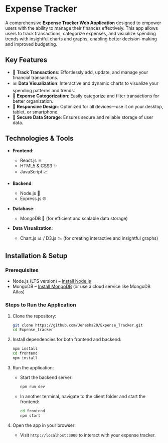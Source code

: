 # Expense Tracker 

A comprehensive **Expense Tracker Web Application** designed to empower users with the ability to manage their finances effectively. This app allows users to track transactions, categorize expenses, and visualize spending trends with insightful charts and graphs, enabling better decision-making and improved budgeting.

## Key Features

- 💸 **Track Transactions**: Effortlessly add, update, and manage your financial transactions.
- 📊 **Data Visualization**: Interactive and dynamic charts to visualize your spending patterns and trends.
- 📅 **Expense Categorization**: Easily categorize and filter transactions for better organization.
- 📱 **Responsive Design**: Optimized for all devices—use it on your desktop, tablet, or smartphone.
- 🔐 **Secure Data Storage**: Ensures secure and reliable storage of user data.

## Technologies & Tools

- **Frontend**:  
  - React.js ⚛️
  - HTML5 & CSS3 ✨
  - JavaScript 📈

- **Backend**:  
  - Node.js 🚀
  - Express.js 🌐

- **Database**:  
  - MongoDB 🌱 (for efficient and scalable data storage)

- **Data Visualization**:  
  - Chart.js 📊 / D3.js 📉 (for creating interactive and insightful graphs)


## Installation & Setup

### Prerequisites

- Node.js (LTS version) – [Install Node.js](https://nodejs.org/)
- MongoDB – [Install MongoDB](https://www.mongodb.com/try/download/community) (or use a cloud service like MongoDB Atlas)

### Steps to Run the Application

1. Clone the repository:
    ```bash
    git clone https://github.com/Jenesha20/Expense_Tracker.git
    cd Expense_tracker
    ```

2. Install dependencies for both frontend and backend:
    ```bash
    npm install
    cd frontend
    npm install
    ```

3. Run the application:
    - Start the backend server:
      ```bash
      npm run dev
      ```
    - In another terminal, navigate to the client folder and start the frontend:
      ```bash
      cd frontend
      npm start
      ```

4. Open the app in your browser:
    - Visit `http://localhost:3000` to interact with your expense tracker.
